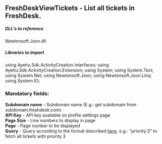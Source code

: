 ## FreshDeskViewTickets - List all tickets in FreshDesk.

##### DLL's to reference
Newtonsoft.Json.dll  

##### Libraries to import
using Ayehu.Sdk.ActivityCreation.Interfaces;
using Ayehu.Sdk.ActivityCreation.Extension;
using System;
using System.Text;
using System.Net;
using Newtonsoft.Json;
using Newtonsoft.Json.Linq;
using System.IO;

### Mandatory fields:

**Subdomain name**	- Subdomain name (E.g.: get subdomain from subdomain.freshdesk.com)  
**API Key**			- API key available on profile settings page  
**Page Size**		- Line numbers to display in page  
**Page**			- Page number to be displayed  
**Query**			- Query according to the format described [here](https://developers.freshdesk.com/api/#filter_tickets), e.g.: "priority:3" to fetch all tickets with priority 3